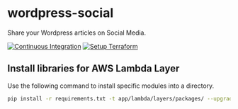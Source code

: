 # wordpress-social
Share your Wordpress articles on Social Media.

[![Continuous Integration](https://github.com/aveek22/wordpress-social/actions/workflows/continuous-integration.yml/badge.svg)](https://github.com/aveek22/wordpress-social/actions/workflows/continuous-integration.yml) [![Setup Terraform](https://github.com/aveek22/wordpress-social/actions/workflows/setup-terraform.yml/badge.svg)](https://github.com/aveek22/wordpress-social/actions/workflows/setup-terraform.yml)

## Install libraries for AWS Lambda Layer

Use the following command to install specific modules into a directory.

```bash
pip install -r requirements.txt -t app/lambda/layers/packages/ --upgrade
```